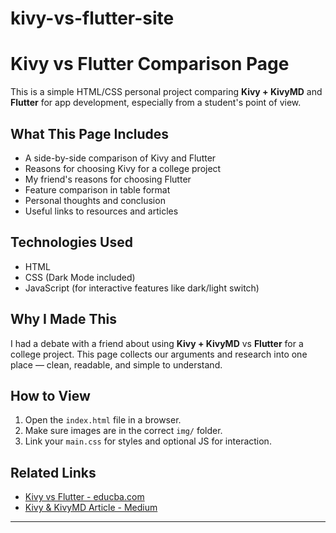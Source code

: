 # kivy-vs-flutter-site

# Kivy vs Flutter Comparison Page

This is a simple HTML/CSS personal project comparing **Kivy + KivyMD** and **Flutter** for app development, especially from a student's point of view.

##  What This Page Includes

- A side-by-side comparison of Kivy and Flutter
- Reasons for choosing Kivy for a college project
- My friend's reasons for choosing Flutter
- Feature comparison in table format
- Personal thoughts and conclusion
- Useful links to resources and articles

## Technologies Used

- HTML
- CSS (Dark Mode included)
- JavaScript (for interactive features like dark/light switch)

##  Why I Made This

I had a debate with a friend about using **Kivy + KivyMD** vs **Flutter** for a college project. This page collects our arguments and research into one place — clean, readable, and simple to understand.

## How to View

1. Open the `index.html` file in a browser.
2. Make sure images are in the correct `img/` folder.
3. Link your `main.css` for styles and optional JS for interaction.

##  Related Links

- [Kivy vs Flutter - educba.com](https://www.educba.com/kivy-vs-flutter/)
- [Kivy & KivyMD Article - Medium](https://medium.com/data-science-community-srm/hidden-gems-in-the-app-development-realm-kivy-and-kivymd-f85c495d015f)

---

